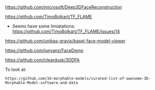 https://github.com/microsoft/Deep3DFaceReconstruction


https://github.com/TimoBolkart/TF_FLAME
  - Seems have some limiatations: https://github.com/TimoBolkart/TF_FLAME/issues/14

https://github.com/unibas-gravis/basel-face-model-viewer


https://github.com/junyanz/FaceDemo


https://github.com/cleardusk/3DDFA


To look at:
```
https://github.com/3d-morphable-models/curated-list-of-awesome-3D-Morphable-Model-software-and-data
```
